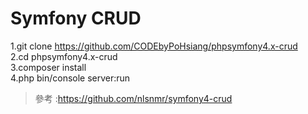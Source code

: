 # Symfony CRUD
1.git clone https://github.com/CODEbyPoHsiang/phpsymfony4.x-crud </br>
2.cd phpsymfony4.x-crud</br>
3.composer install</br>
4.php bin/console server:run</br>
>參考 :https://github.com/nlsnmr/symfony4-crud
